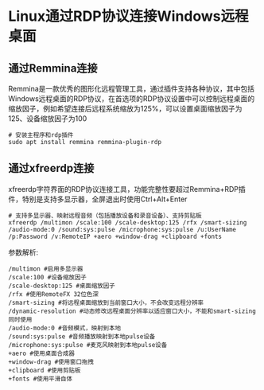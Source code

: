 # Linux通过RDP协议连接Windows远程桌面

## 通过Remmina连接

Remmina是一款优秀的图形化远程管理工具，通过插件支持各种协议，其中包括Windows远程桌面的RDP协议，在首选项的RDP协议设置中可以控制远程桌面的缩放因子，例如希望连接后远程系统缩放为125%，可以设置桌面缩放因子为125、设备缩放因子为100

```shell
# 安装主程序和rdp插件
sudo apt install remmina remmina-plugin-rdp
```

## 通过xfreerdp连接

xfreerdp字符界面的RDP协议连接工具，功能完整性要超过Remmina+RDP插件，特别是支持多显示器，全屏退出时使用Ctrl+Alt+Enter

```shell
# 支持多显示器、映射远程音频（包括播放设备和录音设备）、支持剪贴板
xfreerdp /multimon /scale:100 /scale-desktop:125 /rfx /smart-sizing /audio-mode:0 /sound:sys:pulse /microphone:sys:pulse /u:UserName /p:Password /v:RemoteIP +aero +window-drag +clipboard +fonts
```

参数解析:

```shell
/multimon #启用多显示器
/scale:100 #设备缩放因子
/scale-desktop:125 #桌面缩放因子
/rfx #使用RemoteFX 32位色深
/smart-sizing #将远程桌面缩放到当前窗口大小，不会改变远程分辨率
/dynamic-resolution #动态修改远程桌面分辨率以适应窗口大小，不能和smart-sizing同时使用
/audio-mode:0 #音频模式，映射到本地
/sound:sys:pulse #音频播放映射到本地pulse设备
/microphone:sys:pulse #麦克风映射到本地pulse设备
+aero #使用桌面合成器
+window-drag #使用窗口拖拽
+clipboard #使用剪贴板
+fonts #使用平滑自体
```

